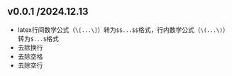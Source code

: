## v0.0.1 /2024.12.13

- latex行间数学公式（`\[...\]`）转为`$$...$$`格式，行内数学公式（`\(...\)`）转为`$...$`格式
- 去除换行
- 去除空格
- 去除空行